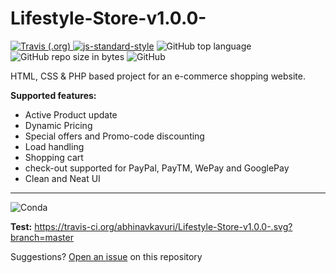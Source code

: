# Lifestyle-Store-v1.0.0-
<a href="https://travis-ci.org/abhinavkavuri/Lifestyle-Store-v1.0.0-"><img alt="Travis (.org)" src="https://img.shields.io/travis/abhinavkavuri/Lifestyle-Store-v1.0.0-.svg?color=blue&logo=github&logoColor=yellow"> </a> [![js-standard-style](https://img.shields.io/badge/code%20style-standard-brightgreen.svg)](https://#) <img alt="GitHub top language" src="https://img.shields.io/github/languages/top/abhinavkavuri/Lifestyle-Store-v1.0.0-.svg"> <img alt="GitHub repo size in bytes" src="https://img.shields.io/github/repo-size/abhinavkavuri/Lifestyle-Store-v1.0.0-.svg?color=red&style=flat-square"> <img alt="GitHub" src="https://img.shields.io/github/license/abhinavkavuri/Lifestyle-Store-v1.0.0-.svg?color=magenta&logo=mozilla&style=flat-square">

HTML, CSS &amp; PHP based project for an e-commerce shopping website. <br>

**Supported features:**
- Active Product update
- Dynamic Pricing
- Special offers and Promo-code discounting
- Load handling
- Shopping cart
- check-out supported for PayPal, PayTM, WePay and GooglePay
- Clean and Neat UI

---
<img alt="Conda" src="https://img.shields.io/conda/pn/conda-forge/python.svg?color=black&logo=python&logoColor=yellow">

**Test:**  https://travis-ci.org/abhinavkavuri/Lifestyle-Store-v1.0.0-.svg?branch=master

Suggestions? [Open an issue](http://github.com/abhinavkavuri/Lifestyle-Store-v1.0.0-/issues/new) on this repository

